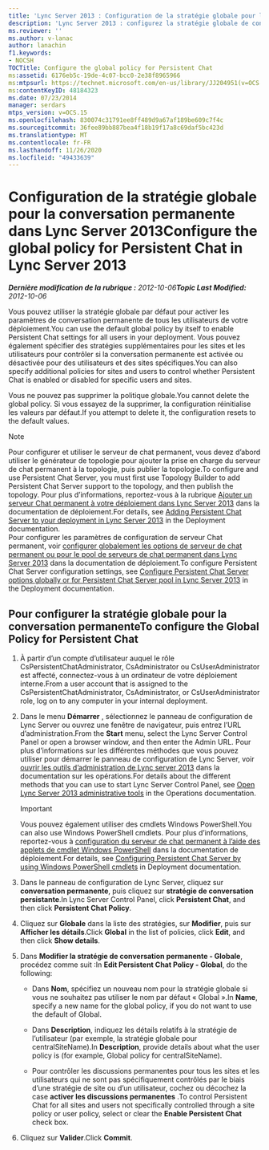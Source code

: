 ```yaml
---
title: 'Lync Server 2013 : Configuration de la stratégie globale pour la conversation permanente'
description: 'Lync Server 2013 : configurez la stratégie globale de conversation permanente.'
ms.reviewer: ''
ms.author: v-lanac
author: lanachin
f1.keywords:
- NOCSH
TOCTitle: Configure the global policy for Persistent Chat
ms:assetid: 6176eb5c-19de-4c07-bcc0-2e38f8965966
ms:mtpsurl: https://technet.microsoft.com/en-us/library/JJ204951(v=OCS.15)
ms:contentKeyID: 48184323
ms.date: 07/23/2014
manager: serdars
mtps_version: v=OCS.15
ms.openlocfilehash: 830074c31791ee8ff489d9a67af189be609c7f4c
ms.sourcegitcommit: 36fee89bb887bea4f18b19f17a8c69daf5bc423d
ms.translationtype: MT
ms.contentlocale: fr-FR
ms.lasthandoff: 11/26/2020
ms.locfileid: "49433639"
---
```

# <a name="configure-the-global-policy-for-persistent-chat-in-lync-server-2013"></a><span data-ttu-id="45869-103">Configuration de la stratégie globale pour la conversation permanente dans Lync Server 2013</span><span class="sxs-lookup"><span data-stu-id="45869-103">Configure the global policy for Persistent Chat in Lync Server 2013</span></span>

<div data-xmlns="http://www.w3.org/1999/xhtml">

<div class="topic" data-xmlns="http://www.w3.org/1999/xhtml" data-msxsl="urn:schemas-microsoft-com:xslt" data-cs="https://msdn.microsoft.com/">

<div data-asp="https://msdn2.microsoft.com/asp">



</div>

<div id="mainSection">

<div id="mainBody"><span data-ttu-id="45869-104">

<span> </span></span><span class="sxs-lookup"><span data-stu-id="45869-104">

<span> </span></span></span>

<span data-ttu-id="45869-105">_**Dernière modification de la rubrique :** 2012-10-06_</span><span class="sxs-lookup"><span data-stu-id="45869-105">_**Topic Last Modified:** 2012-10-06_</span></span>

<span data-ttu-id="45869-106">Vous pouvez utiliser la stratégie globale par défaut pour activer les paramètres de conversation permanente de tous les utilisateurs de votre déploiement.</span><span class="sxs-lookup"><span data-stu-id="45869-106">You can use the default global policy by itself to enable Persistent Chat settings for all users in your deployment.</span></span> <span data-ttu-id="45869-107">Vous pouvez également spécifier des stratégies supplémentaires pour les sites et les utilisateurs pour contrôler si la conversation permanente est activée ou désactivée pour des utilisateurs et des sites spécifiques.</span><span class="sxs-lookup"><span data-stu-id="45869-107">You can also specify additional policies for sites and users to control whether Persistent Chat is enabled or disabled for specific users and sites.</span></span>

<span data-ttu-id="45869-108">Vous ne pouvez pas supprimer la politique globale.</span><span class="sxs-lookup"><span data-stu-id="45869-108">You cannot delete the global policy.</span></span> <span data-ttu-id="45869-109">Si vous essayez de la supprimer, la configuration réinitialise les valeurs par défaut.</span><span class="sxs-lookup"><span data-stu-id="45869-109">If you attempt to delete it, the configuration resets to the default values.</span></span>

<div>


> [!NOTE]  
> <span data-ttu-id="45869-110">Pour configurer et utiliser le serveur de chat permanent, vous devez d’abord utiliser le générateur de topologie pour ajouter la prise en charge du serveur de chat permanent à la topologie, puis publier la topologie.</span><span class="sxs-lookup"><span data-stu-id="45869-110">To configure and use Persistent Chat Server, you must first use Topology Builder to add Persistent Chat Server support to the topology, and then publish the topology.</span></span> <span data-ttu-id="45869-111">Pour plus d’informations, reportez-vous à la rubrique <A href="lync-server-2013-adding-persistent-chat-server-to-your-deployment.md">Ajouter un serveur Chat permanent à votre déploiement dans Lync Server 2013</A> dans la documentation de déploiement.</span><span class="sxs-lookup"><span data-stu-id="45869-111">For details, see <A href="lync-server-2013-adding-persistent-chat-server-to-your-deployment.md">Adding Persistent Chat Server to your deployment in Lync Server 2013</A> in the Deployment documentation.</span></span><BR><span data-ttu-id="45869-112">Pour configurer les paramètres de configuration de serveur Chat permanent, voir <A href="lync-server-2013-configure-persistent-chat-server-options-globally-or-for-persistent-chat-server-pool.md">configurer globalement les options de serveur de chat permanent ou pour le pool de serveurs de chat permanent dans Lync Server 2013</A> dans la documentation de déploiement.</span><span class="sxs-lookup"><span data-stu-id="45869-112">To configure Persistent Chat Server configuration settings, see <A href="lync-server-2013-configure-persistent-chat-server-options-globally-or-for-persistent-chat-server-pool.md">Configure Persistent Chat Server options globally or for Persistent Chat Server pool in Lync Server 2013</A> in the Deployment documentation.</span></span>



</div>

<div>

## <a name="to-configure-the-global-policy-for-persistent-chat"></a><span data-ttu-id="45869-113">Pour configurer la stratégie globale pour la conversation permanente</span><span class="sxs-lookup"><span data-stu-id="45869-113">To configure the Global Policy for Persistent Chat</span></span>

1.  <span data-ttu-id="45869-114">À partir d’un compte d’utilisateur auquel le rôle CsPersistentChatAdministrator, CsAdministrator ou CsUserAdministrator est affecté, connectez-vous à un ordinateur de votre déploiement interne.</span><span class="sxs-lookup"><span data-stu-id="45869-114">From a user account that is assigned to the CsPersistentChatAdministrator, CsAdministrator, or CsUserAdministrator role, log on to any computer in your internal deployment.</span></span>

2.  <span data-ttu-id="45869-115">Dans le menu **Démarrer** , sélectionnez le panneau de configuration de Lync Server ou ouvrez une fenêtre de navigateur, puis entrez l’URL d’administration.</span><span class="sxs-lookup"><span data-stu-id="45869-115">From the **Start** menu, select the Lync Server Control Panel or open a browser window, and then enter the Admin URL.</span></span> <span data-ttu-id="45869-116">Pour plus d’informations sur les différentes méthodes que vous pouvez utiliser pour démarrer le panneau de configuration de Lync Server, voir [ouvrir les outils d’administration de Lync server 2013](lync-server-2013-open-lync-server-administrative-tools.md) dans la documentation sur les opérations.</span><span class="sxs-lookup"><span data-stu-id="45869-116">For details about the different methods that you can use to start Lync Server Control Panel, see [Open Lync Server 2013 administrative tools](lync-server-2013-open-lync-server-administrative-tools.md) in the Operations documentation.</span></span>
    
    <div>
    

    > [!IMPORTANT]  
    > <span data-ttu-id="45869-117">Vous pouvez également utiliser des cmdlets Windows PowerShell.</span><span class="sxs-lookup"><span data-stu-id="45869-117">You can also use Windows PowerShell cmdlets.</span></span> <span data-ttu-id="45869-118">Pour plus d’informations, reportez-vous à <A href="configuring-persistent-chat-server-by-using-windows-powershell-cmdlets.md">configuration du serveur de chat permanent à l’aide des applets de cmdlet Windows PowerShell</A> dans la documentation de déploiement.</span><span class="sxs-lookup"><span data-stu-id="45869-118">For details, see <A href="configuring-persistent-chat-server-by-using-windows-powershell-cmdlets.md">Configuring Persistent Chat Server by using Windows PowerShell cmdlets</A> in Deployment documentation.</span></span>

    
    </div>

3.  <span data-ttu-id="45869-119">Dans le panneau de configuration de Lync Server, cliquez sur **conversation permanente**, puis cliquez sur **stratégie de conversation persistante**.</span><span class="sxs-lookup"><span data-stu-id="45869-119">In Lync Server Control Panel, click **Persistent Chat**, and then click **Persistent Chat Policy**.</span></span>

4.  <span data-ttu-id="45869-120">Cliquez sur **Globale** dans la liste des stratégies, sur **Modifier**, puis sur **Afficher les détails**.</span><span class="sxs-lookup"><span data-stu-id="45869-120">Click **Global** in the list of policies, click **Edit**, and then click **Show details**.</span></span>

5.  <span data-ttu-id="45869-121">Dans **Modifier la stratégie de conversation permanente - Globale**, procédez comme suit :</span><span class="sxs-lookup"><span data-stu-id="45869-121">In **Edit Persistent Chat Policy - Global**, do the following:</span></span>
    
      - <span data-ttu-id="45869-122">Dans **Nom**, spécifiez un nouveau nom pour la stratégie globale si vous ne souhaitez pas utiliser le nom par défaut « Global ».</span><span class="sxs-lookup"><span data-stu-id="45869-122">In **Name**, specify a new name for the global policy, if you do not want to use the default of Global.</span></span>
    
      - <span data-ttu-id="45869-123">Dans **Description**, indiquez les détails relatifs à la stratégie de l’utilisateur (par exemple, la stratégie globale pour centralSiteName).</span><span class="sxs-lookup"><span data-stu-id="45869-123">In **Description**, provide details about what the user policy is (for example, Global policy for centralSiteName).</span></span>
    
      - <span data-ttu-id="45869-124">Pour contrôler les discussions permanentes pour tous les sites et les utilisateurs qui ne sont pas spécifiquement contrôlés par le biais d’une stratégie de site ou d’un utilisateur, cochez ou décochez la case **activer les discussions permanentes** .</span><span class="sxs-lookup"><span data-stu-id="45869-124">To control Persistent Chat for all sites and users not specifically controlled through a site policy or user policy, select or clear the **Enable Persistent Chat** check box.</span></span>

6.  <span data-ttu-id="45869-125">Cliquez sur **Valider**.</span><span class="sxs-lookup"><span data-stu-id="45869-125">Click **Commit**.</span></span>

<span data-ttu-id="45869-126"></div>

</div>

<span> </span>

</div>

</div>

</span><span class="sxs-lookup"><span data-stu-id="45869-126"></div>

</div>

<span> </span>

</div>

</div>

</span></span></div>

